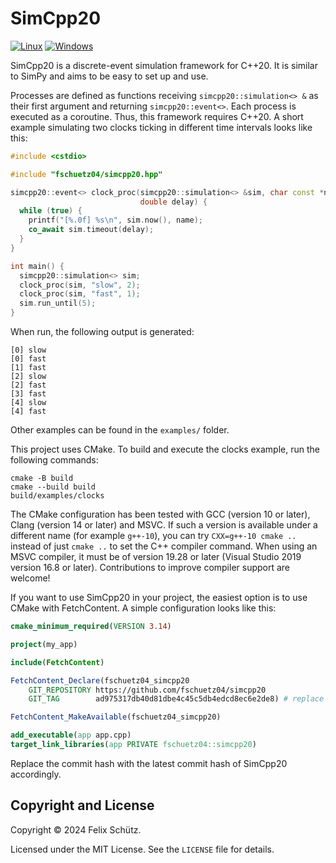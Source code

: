 # SimCpp20

[![Linux](https://github.com/fschuetz04/simcpp20/actions/workflows/linux.yml/badge.svg)](https://github.com/fschuetz04/simcpp20/actions/workflows/linux.yml)
[![Windows](https://github.com/fschuetz04/simcpp20/actions/workflows/windows.yml/badge.svg)](https://github.com/fschuetz04/simcpp20/actions/workflows/windows.yml)

SimCpp20 is a discrete-event simulation framework for C++20.
It is similar to SimPy and aims to be easy to set up and use.

Processes are defined as functions receiving `simcpp20::simulation<> &` as their first argument and returning `simcpp20::event<>`.
Each process is executed as a coroutine.
Thus, this framework requires C++20.
A short example simulating two clocks ticking in different time intervals looks like this:

```c++
#include <cstdio>

#include "fschuetz04/simcpp20.hpp"

simcpp20::event<> clock_proc(simcpp20::simulation<> &sim, char const *name,
                             double delay) {
  while (true) {
    printf("[%.0f] %s\n", sim.now(), name);
    co_await sim.timeout(delay);
  }
}

int main() {
  simcpp20::simulation<> sim;
  clock_proc(sim, "slow", 2);
  clock_proc(sim, "fast", 1);
  sim.run_until(5);
}
```

When run, the following output is generated:

```text
[0] slow
[0] fast
[1] fast
[2] slow
[2] fast
[3] fast
[4] slow
[4] fast
```

Other examples can be found in the `examples/` folder.

This project uses CMake.
To build and execute the clocks example, run the following commands:

```shell
cmake -B build
cmake --build build
build/examples/clocks
```

The CMake configuration has been tested with GCC (version 10 or later), Clang (version 14 or later) and MSVC.
If such a version is available under a different name (for example `g++-10`), you can try `CXX=g++-10 cmake ..` instead of just `cmake ..` to set the C++ compiler command.
When using an MSVC compiler, it must be of version 19.28 or later (Visual Studio 2019 version 16.8 or later).
Contributions to improve compiler support are welcome!

If you want to use SimCpp20 in your project, the easiest option is to use CMake with FetchContent.
A simple configuration looks like this:

```cmake
cmake_minimum_required(VERSION 3.14)

project(my_app)

include(FetchContent)

FetchContent_Declare(fschuetz04_simcpp20
    GIT_REPOSITORY https://github.com/fschuetz04/simcpp20
    GIT_TAG        ad975317db40d81dbe4c45c5db4edcd8ec6e2de8) # replace with latest revision

FetchContent_MakeAvailable(fschuetz04_simcpp20)

add_executable(app app.cpp)
target_link_libraries(app PRIVATE fschuetz04::simcpp20)
```

Replace the commit hash with the latest commit hash of SimCpp20 accordingly.

## Copyright and License

Copyright © 2024 Felix Schütz.

Licensed under the MIT License.
See the `LICENSE` file for details.
